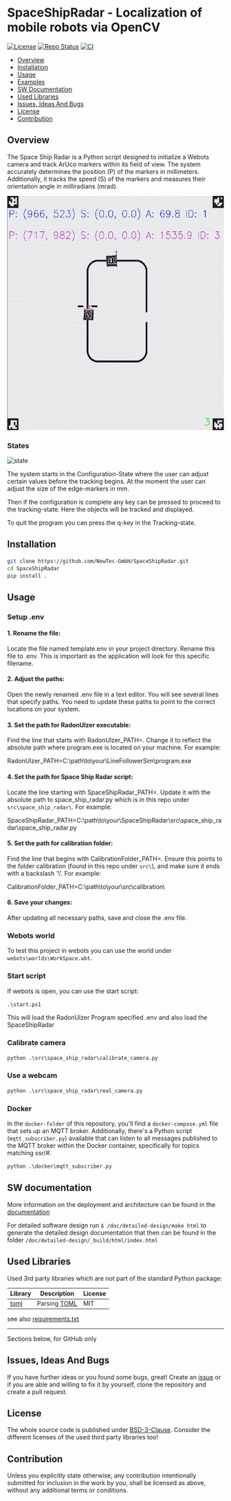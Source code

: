 # SpaceShipRadar - Localization of mobile robots via OpenCV <!-- omit in toc -->

[![License](https://img.shields.io/badge/license-bsd-3.svg)](https://choosealicense.com/licenses/bsd-3-clause/) [![Repo Status](https://www.repostatus.org/badges/latest/wip.svg)](https://www.repostatus.org/#wip) [![CI](https://github.com/NewTec-GmbH/SpaceShipRadar/actions/workflows/test.yml/badge.svg)](https://github.com/NewTec-GmbH/SpaceShipRadar/actions/workflows/test.yml)

- [Overview](#overview)
- [Installation](#installation)
- [Usage](#usage)
- [Examples](#examples)
- [SW Documentation](#sw-documentation)
- [Used Libraries](#used-libraries)
- [Issues, Ideas And Bugs](#issues-ideas-and-bugs)
- [License](#license)
- [Contribution](#contribution)

## Overview

The Space Ship Radar is a Python script designed to initialize a Webots camera and track ArUco markers within its field of view. The system accurately determines the position (P) of the markers in millimeters. Additionally, it tracks the speed (S) of the markers and measures their orientation angle in milliradians (mrad).


![GUI_output](./images/gui_output.png)


### States

![state](http://www.plantuml.com/plantuml/proxy?cache=no&src=https://raw.githubusercontent.com/NewTec-GmbH/SpaceShipRadar/refs/heads/main/doc/diagrams/state.puml)

The system starts in the Configuration-State where the user can adjust certain values before the 
tracking begins. At the moment the user can adjust the size of the edge-markers in mm.  

Then if the configuration is complete any key can be pressed to proceed to the tracking-state.
Here the objects will be tracked and displayed.  

To quit the program you can press the q-key in the Tracking-state.

## Installation

```bash
git clone https://github.com/NewTec-GmbH/SpaceShipRadar.git
cd SpaceShipRadar
pip install .
```

## Usage

### Setup .env

#### 1. Rename the file:

Locate the file named template.env in your project directory.
Rename this file to .env. This is important as the application will look for this specific filename.

#### 2. Adjust the paths:

Open the newly renamed .env file in a text editor.
You will see several lines that specify paths. You need to update these paths to point to the correct locations on your system.

#### 3. Set the path for RadonUlzer executable:

Find the line that starts with RadonUlzer_PATH=.
Change it to reflect the absolute path where program.exe is located on your machine. For example:

RadonUlzer_PATH=C:\path\to\your\LineFollowerSim\program.exe

#### 4. Set the path for Space Ship Radar script:

Locate the line starting with SpaceShipRadar_PATH=.
Update it with the absolute path to space_ship_radar.py which is in this repo under `src\space_ship_radar\`. For example:

SpaceShipRadar_PATH=C:\path\to\your\SpaceShipRadar\src\space_ship_radar\space_ship_radar.py

#### 5. Set the path for calibration folder:

Find the line that begins with CalibrationFolder_PATH=.
Ensure this points to the folder calibration (found in this repo under `src\`), and make sure it ends with a backslash '\\'. For example:

CalibrationFolder_PATH=C:\path\to\your\src\calibration\

#### 6. Save your changes:

After updating all necessary paths, save and close the .env file.

### Webots world

To test this project in webots you can use the world under `webots\worlds\WorkSpace.wbt`.

### Start script

If webots is open, you can use the start script:

```cmd
.\start.ps1
```

This will load the RadonUlzer Program specified .env and also load the SpaceShipRadar

### Calibrate camera

```cmd
python .\src\space_ship_radar\calibrate_camera.py
```

### Use a webcam

```cmd
python .\src\space_ship_radar\real_camera.py 
```

### Docker

In the `docker-folder` of this repository, you'll find a `docker-compose.yml` file that sets up an MQTT broker. 
Additionally, there's a Python script (`mqtt_subscriber.py`) available that can listen to all messages published to the MQTT broker within the Docker container, 
specifically for topics matching ssr/#.

```cmd
python .\docker\mqtt_subscriber.py 
```

## SW documentation

More information on the deployment and architecture can be found in the [documentation](./doc/README.md)

For detailed software design run `$ /doc/detailed-design/make html` to generate the detailed design documentation that then can be found
in the folder `/doc/detailed-design/_build/html/index.html`

## Used Libraries

Used 3rd party libraries which are not part of the standard Python package:

| Library | Description | License |
| ------- | ----------- | ------- |
| [toml](https://github.com/uiri/toml) | Parsing [TOML](https://en.wikipedia.org/wiki/TOML) | MIT |

see also [requirements.txt](requirements.txt)

---
Sections below, for GitHub only

## Issues, Ideas And Bugs

If you have further ideas or you found some bugs, great! Create an [issue](https://github.com/NewTec-GmbH/SpaceShipRadar/issues) or if you are able and willing to fix it by yourself, clone the repository and create a pull request.

## License

The whole source code is published under [BSD-3-Clause](https://github.com/NewTec-GmbH/SpaceShipRadar/blob/main/LICENSE).
Consider the different licenses of the used third party libraries too!

## Contribution

Unless you explicitly state otherwise, any contribution intentionally submitted for inclusion in the work by you, shall be licensed as above, without any additional terms or conditions.
